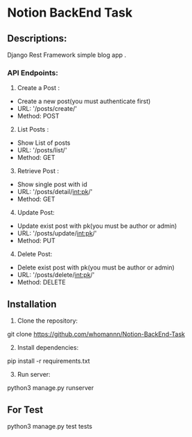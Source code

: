 # Notion BackEnd Task
 

## Descriptions:

Django Rest Framework simple blog app .

### API Endpoints:

1. Create a Post :
- Create a new post(you must authenticate first)
- URL: '/posts/create/'
- Method: POST

2. List Posts : 
- Show List of posts
- URL: '/posts/list/'
- Method: GET

3. Retrieve Post :
- Show single post with id
- URL: '/posts/detail/<int:pk>/'
- Method: GET

4. Update Post:
- Update exist post with pk(you must be author or admin)
- URL: '/posts/update/<int:pk>/'
- Method: PUT

4. Delete Post:
- Delete exist post with pk(you must be author or admin)
- URL: '/posts/delete/<int:pk>/'
- Method: DELETE


## Installation

1. Clone the repository:


git clone https://github.com/whomannn/Notion-BackEnd-Task

2. Install dependencies:

pip install -r requirements.txt

3. Run server:

python3 manage.py runserver



## For Test

python3 manage.py test tests

